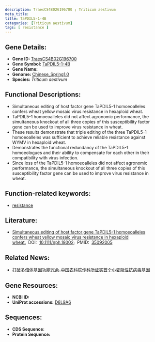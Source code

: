 ```yaml
---
description: TraesCS4B02G196700 ; Triticum aestivum
meta_title:
title: TaPDIL5-1-4B
categories: [Triticum aestivum]
tags: [ resistance ]
---
```


## Gene Details:
- **Gene ID:**	[TraesCS4B02G196700](https://ensembl.gramene.org/Triticum_aestivum/Gene/Summary?g=TraesCS4B02G196700)
- **Gene Symbol:** <u>TaPDIL5-1-4B</u>
- **Gene Name:** 
- **Genome:** [Chinese_Spring1.0](https://ensembl.gramene.org/Triticum_aestivum/Info/Index)
- **Species:** *Triticum aestivum*

## Functional Descriptions:
   - Simultaneous editing of host factor gene TaPDIL5-1 homoeoalleles confers wheat yellow mosaic virus resistance in hexaploid wheat.
   - TaPDIL5-1 homoeoalleles did not affect agronomic performance, the simultaneous knockout of all three copies of this susceptibility factor gene can be used to improve virus resistance in wheat.
   - These results demonstrate that triple editing of the three TaPDIL5-1 homoeoalleles was sufficient to achieve reliable resistance against WYMV in hexaploid wheat.
   - Demonstrates the functional redundancy of the TaPDIL5-1 homoeologues and their ability to compensate for each other in their compatibility with virus infection.
   - Since loss of the TaPDIL5-1 homoeoalleles did not affect agronomic performance, the simultaneous knockout of all three copies of this susceptibility factor gene can be used to improve virus resistance in wheat.

## Function-related keywords:
   - [resistance](/tags/resistance/)

## Literature:
   - [Simultaneous editing of host factor gene TaPDIL5-1 homoeoalleles confers wheat yellow mosaic virus resistance in hexaploid wheat.]( https://nph.onlinelibrary.wiley.com/doi/10.1111/nph.18002)&nbsp;&nbsp;DOI:&nbsp;&nbsp;[10.1111/nph.18002](https://nph.onlinelibrary.wiley.com/doi/10.1111/nph.18002);&nbsp;&nbsp;PMID:&nbsp;&nbsp;[35092005](https://pubmed.ncbi.nlm.nih.gov/35092005/)

## Related News:
   - [打破多倍体基因功能冗余-中国农科院作科所证实首个小麦隐性抗病毒基因](https://mp.weixin.qq.com/s?__biz=MzIyOTY2NDYyNQ==&mid=2247532445&idx=1&sn=7f13dfb0db122d7670cdfca6a813c3f2&chksm=e8bd0d83dfca849596f1596dbc89146578a870d0401265b7e73bb447d491a28e9db846b13b23&scene=27#wechat_redirect)

## Gene Resources:
- **NCBI ID:**  [](https://www.ncbi.nlm.nih.gov/gene/?term=)
- **UniProt accessions:** [D8L9A6](https://www.uniprot.org/uniprotkb/D8L9A6/entry)



## Sequences:
- **CDS Sequence:**
- **Protein Sequence:**
